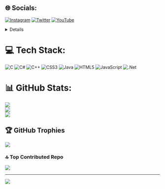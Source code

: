
## 🌐 Socials:
[![Instagram](https://img.shields.io/badge/Instagram-%23E4405F.svg?logo=Instagram&logoColor=white)](https://instagram.com/yusupovbg) [![Twitter](https://img.shields.io/badge/Twitter-%231DA1F2.svg?logo=Twitter&logoColor=white)](https://twitter.com/yusupovbg) [![YouTube](https://img.shields.io/badge/YouTube-%23FF0000.svg?logo=YouTube&logoColor=white)](https://youtube.com/@bkhtdev) 

<details>
<p align="center">
  <a href="https://github.com/yusupovbg">
    <img src="http://github-profile-summary-cards.vercel.app/api/cards/profile-details?username=yusupovbg&theme=transparent" />
  </a>
  <a href="https://github.com/yusupovbg">
    <img src="https://github-readme-streak-stats.herokuapp.com/?user=yusupovbg&hide_border=true&card_width=338&theme=transparent" />
  </a>
  <a href="https://github.com/yusupovbg">
    <img src="http://github-profile-summary-cards.vercel.app/api/cards/stats?username=yusupovbg&theme=transparent" />
  </a>
  <a href="https://github.com/yusupovbg">
    <img src="https://github-readme-stats.vercel.app/api/top-langs/?username=yusupovbg&langs_count=10&exclude_repo=&hide=jupyter%20notebook,vim%20script,cmake,makefile,batchfile,emacs%20lisp,css,html&layout=default&card_width=699&hide_border=true&theme=transparent" />
  </a>
</p>
</details>

# 💻 Tech Stack:
![C](https://img.shields.io/badge/c-%2300599C.svg?style=flat-square&logo=c&logoColor=white) ![C#](https://img.shields.io/badge/c%23-%23239120.svg?style=flat-square&logo=c-sharp&logoColor=white) ![C++](https://img.shields.io/badge/c++-%2300599C.svg?style=flat-square&logo=c%2B%2B&logoColor=white) ![CSS3](https://img.shields.io/badge/css3-%231572B6.svg?style=flat-square&logo=css3&logoColor=white) ![Java](https://img.shields.io/badge/java-%23ED8B00.svg?style=flat-square&logo=java&logoColor=white) ![HTML5](https://img.shields.io/badge/html5-%23E34F26.svg?style=flat-square&logo=html5&logoColor=white) ![JavaScript](https://img.shields.io/badge/javascript-%23323330.svg?style=flat-square&logo=javascript&logoColor=%23F7DF1E) ![.Net](https://img.shields.io/badge/.NET-5C2D91?style=flat-square&logo=.net&logoColor=white)
# 📊 GitHub Stats:
![](https://github-readme-stats.vercel.app/api?username=yusupovbg&theme=midnight-purple&hide_border=false&include_all_commits=true&count_private=true)<br/>
![](https://github-readme-streak-stats.herokuapp.com/?user=yusupovbg&theme=midnight-purple&hide_border=false)<br/>
![](https://github-readme-stats.vercel.app/api/top-langs/?username=yusupovbg&theme=midnight-purple&hide_border=false&include_all_commits=true&count_private=true&layout=compact)

## 🏆 GitHub Trophies
![](https://github-profile-trophy.vercel.app/?username=yusupovbg&theme=radical&no-frame=true&no-bg=true&margin-w=4)

### 🔝 Top Contributed Repo
![](https://github-contributor-stats.vercel.app/api?username=yusupovbg&limit=5&theme=radical&combine_all_yearly_contributions=true)

---
[![](https://visitcount.itsvg.in/api?id=yusupovbg&icon=0&color=11)](https://visitcount.itsvg.in)

<!-- Proudly created with GPRM ( https://gprm.itsvg.in ) -->
